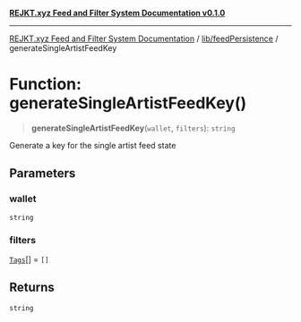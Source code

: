 [**REJKT.xyz Feed and Filter System Documentation v0.1.0**](../../../README.md)

***

[REJKT.xyz Feed and Filter System Documentation](../../../modules.md) / [lib/feedPersistence](../README.md) / generateSingleArtistFeedKey

# Function: generateSingleArtistFeedKey()

> **generateSingleArtistFeedKey**(`wallet`, `filters`): `string`

Generate a key for the single artist feed state

## Parameters

### wallet

`string`

### filters

[`Tags`](../../tagData/type-aliases/Tags.md)[] = `[]`

## Returns

`string`
